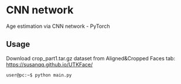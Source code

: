 # CNN network
Age estimation via CNN network - PyTorch

## Usage
Download crop_part1.tar.gz dataset from Aligned&Cropped Faces tab: https://susanqq.github.io/UTKFace/
```console
user@pc:~$ python main.py
```

